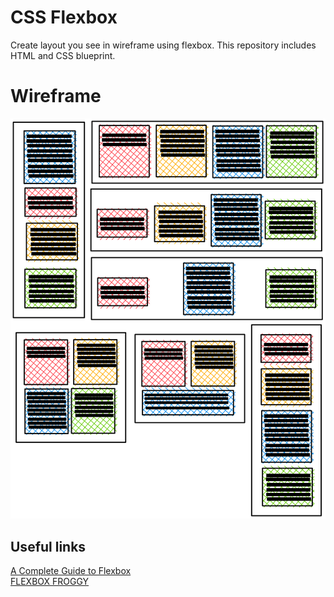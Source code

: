 # CSS Flexbox
Create layout you see in wireframe using flexbox. This repository includes HTML and CSS blueprint.  

# Wireframe
<img src="https://github.com/Serzhs/frontend-exercises/blob/css-flexbox/assets/wireframe1.png" width="600" />

## Useful links
[A Complete Guide to Flexbox](https://css-tricks.com/snippets/css/a-guide-to-flexbox/) <br />
[FLEXBOX FROGGY](https://flexboxfroggy.com/)
